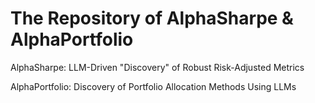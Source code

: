 # The Repository of AlphaSharpe & AlphaPortfolio

AlphaSharpe: LLM-Driven "Discovery" of Robust Risk-Adjusted Metrics

AlphaPortfolio: Discovery of Portfolio Allocation Methods Using LLMs
